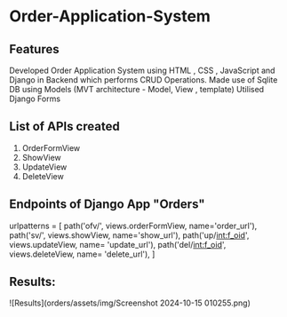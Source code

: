 # Order-Application-System
## Features 
Developed Order Application  System using HTML , CSS , JavaScript and Django in Backend which performs CRUD Operations.
Made use of Sqlite DB using Models (MVT architecture - Model, View , template)
Utilised Django Forms 

## List of APIs created 

1. OrderFormView 
2. ShowView
3. UpdateView
4. DeleteView

## Endpoints of Django App "Orders"

urlpatterns = [
    path('ofv/', views.orderFormView, name='order_url'),
    path('sv/', views.showView, name='show_url'),
    path('up/<int:f_oid>', views.updateView, name= 'update_url'),
    path('del/<int:f_oid>', views.deleteView, name= 'delete_url'),
]

## Results:

![Results](orders/assets/img/Screenshot 2024-10-15 010255.png)